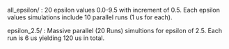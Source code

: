 all_epsilon/ : 20 epsilon values 0.0-9.5 with increment of 0.5. Each epsilon values simulations include 10 parallel runs (1 us for each). 

epsilon_2.5/ : Massive parallel (20 Runs) simultions for epsilon of 2.5. Each run is 6 us yielding 120 us in total.
